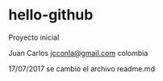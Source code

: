 # hello-github
Proyecto inicial

Juan Carlos
jcconla@gmail.com
colombia

17/07/2017
se cambio el archivo readme.md
